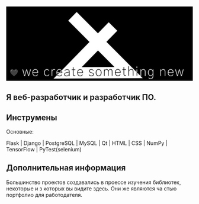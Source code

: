![Header](https://github.com/houston03/houston03/blob/main/assets/fir.jpg)

## Я веб-разработчик и разработчик ПО.

## Инструмены 
Основные:

Flask | Django | PostgreSQL | MySQL | Qt | HTML | CSS | NumPy | TensorFlow | PyTest(selenium)

## Дополнительная информация

Большинство проектов создавались 
в проессе изучения библиотек, некоторые и
з которых вы видите здесь. Они же являются ча
стью портфолио для работодателя.



